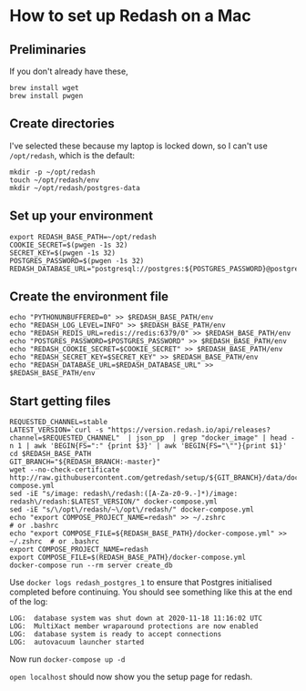 # How to set up Redash on a Mac 

## Preliminaries

If you don't already have these, 
```
brew install wget
brew install pwgen
```
## Create directories

I've selected these because my laptop is locked down, so I can't use `/opt/redash`, which is the default:
```
mkdir -p ~/opt/redash
touch ~/opt/redash/env
mkdir ~/opt/redash/postgres-data
```
## Set up your environment
```
export REDASH_BASE_PATH=~/opt/redash
COOKIE_SECRET=$(pwgen -1s 32)
SECRET_KEY=$(pwgen -1s 32)
POSTGRES_PASSWORD=$(pwgen -1s 32)
REDASH_DATABASE_URL="postgresql://postgres:${POSTGRES_PASSWORD}@postgres/postgres"
```
## Create the environment file
```
echo "PYTHONUNBUFFERED=0" >> $REDASH_BASE_PATH/env
echo "REDASH_LOG_LEVEL=INFO" >> $REDASH_BASE_PATH/env
echo "REDASH_REDIS_URL=redis://redis:6379/0" >> $REDASH_BASE_PATH/env
echo "POSTGRES_PASSWORD=$POSTGRES_PASSWORD" >> $REDASH_BASE_PATH/env
echo "REDASH_COOKIE_SECRET=$COOKIE_SECRET" >> $REDASH_BASE_PATH/env
echo "REDASH_SECRET_KEY=$SECRET_KEY" >> $REDASH_BASE_PATH/env
echo "REDASH_DATABASE_URL=$REDASH_DATABASE_URL" >> $REDASH_BASE_PATH/env
```
## Start getting files
```
REQUESTED_CHANNEL=stable
LATEST_VERSION=`curl -s "https://version.redash.io/api/releases?channel=$REQUESTED_CHANNEL"  | json_pp  | grep "docker_image" | head -n 1 | awk 'BEGIN{FS=":" {print $3}' | awk 'BEGIN{FS="\""}{print $1}'
cd $REDASH_BASE_PATH
GIT_BRANCH="${REDASH_BRANCH:-master}"
wget --no-check-certificate http://raw.githubusercontent.com/getredash/setup/${GIT_BRANCH}/data/docker-compose.yml
sed -iE "s/image: redash\/redash:([A-Za-z0-9.-]*)/image: redash\/redash:$LATEST_VERSION/" docker-compose.yml
sed -iE "s/\/opt\/redash/~\/opt\/redash/" docker-compose.yml
echo "export COMPOSE_PROJECT_NAME=redash" >> ~/.zshrc                   # or .bashrc
echo "export COMPOSE_FILE=${REDASH_BASE_PATH}/docker-compose.yml" >> ~/.zshrc  # or .bashrc
export COMPOSE_PROJECT_NAME=redash
export COMPOSE_FILE=$(REDASH_BASE_PATH}/docker-compose.yml
docker-compose run --rm server create_db
```
Use `docker logs redash_postgres_1` to ensure that Postgres initialised completed before continuing. You should see something like this at the end of the log:
```
LOG:  database system was shut down at 2020-11-18 11:16:02 UTC
LOG:  MultiXact member wraparound protections are now enabled
LOG:  database system is ready to accept connections
LOG:  autovacuum launcher started
```
Now run `docker-compose up -d`

`open localhost` should now show you the setup page for redash.
